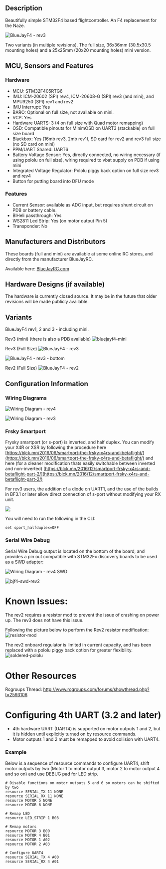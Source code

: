 ## Description

Beautifully simple STM32F4 based flightcontroller. An F4 replacement for the Naze.

![BlueJayF4 - rev3](https://cloud.githubusercontent.com/assets/6168871/21573427/4e0d21f2-cf38-11e6-893d-73e1eb90bfd0.png)

Two variants (in multiple revisions). The full size, 36x36mm (30.5x30.5 mounting holes) and a 25x25mm (20x20 mounting holes) mini version.

## MCU, Sensors and Features

### Hardware
  - MCU: STM32F405RTG6
  - IMU: ICM-20602 (SPI) rev4, ICM-20608-G (SPI) rev3 (and mini), and MPU9250 (SPI) rev1 and rev2
  - IMU Interrupt: Yes
  - BARO: Optional on full size, not available on mini.
  - VCP: Yes
  - Hardware UARTS: 3 (4 on full size with Quad motor remapping)
  - OSD: Compatible pinouts for MinimOSD on UART3 (stackable) on full size board 
  - Blackbox: Yes (16mb rev3, 2mb rev1), SD card for rev2 and rev3 full size (no SD card on mini)
  - PPM/UART Shared: UART6
  - Battery Voltage Sensor: Yes, directly connected, no wiring necessary (if using pololu on full size), wiring required to vbat supply on PDB if using mini
  - Integrated Voltage Regulator: Pololu piggy back option on full size rev3 and rev4
  - Button for putting board into DFU mode

### Features
  - Current Sensor: available as ADC input, but requires shunt circuit on PDB or battery cable.
  - BlHeli passthrough: Yes 
  - WS2811 Led Strip: Yes (on motor output Pin 5)
  - Transponder: No

## Manufacturers and Distributors

These boards (full and mini) are available at some online RC stores, and directly from the manufacturer BlueJayRC.  

Available here: [BlueJayRC.com](https://bluejayrc.com)

## Hardware Designs (if available)

The hardware is currently closed source. It may be in the future that older revisions will be made publicly available.

## Variants

BlueJayF4 rev1, 2 and 3 - including mini.

Rev3 (mini) (there is also a PDB available)
![bluejayf4-mini](https://cloud.githubusercontent.com/assets/6168871/21573442/6dd9f65e-cf38-11e6-979c-87ccb497e97d.png)

Rev3 (Full Size)
![BlueJayF4 - rev3](https://cloud.githubusercontent.com/assets/6168871/21573427/4e0d21f2-cf38-11e6-893d-73e1eb90bfd0.png)

![BlueJayF4 - rev3 - bottom](https://cloud.githubusercontent.com/assets/6168871/21573428/4e11abfa-cf38-11e6-9fb7-0153eaf0ff61.jpg)

Rev2 (Full Size)
![BlueJayF4 - rev2](https://cloud.githubusercontent.com/assets/6168871/21573437/6458d622-cf38-11e6-9195-baab4166d8d4.jpg)

## Configuration Information

### Wiring Diagrams
![Wiring Diagram - rev4](https://raw.githubusercontent.com/wiki/betaflight/betaflight/images/boards/bluejayf4/bluejayf4-rev4-wiring.png)

![Wiring Diagram - rev3](https://raw.githubusercontent.com/wiki/betaflight/betaflight/images/boards/bluejayf4/bluejayf4-rev3-wiring.jpg)

### Frsky Smartport

Frysky smartport (or s-port) is inverted, and half duplex. You can modify your X4R or XSR by following the procedure here [https://blck.mn/2016/06/smartport-the-frsky-x4rs-and-betaflight/](https://blck.mn/2016/06/smartport-the-frsky-x4rs-and-betaflight/) and here (for a cleaner modification thats easily switchable between inverted and non-inverted) [https://blck.mn/2016/12/smartport-frsky-x4rs-and-betaflight-part-2/](https://blck.mn/2016/12/smartport-frsky-x4rs-and-betaflight-part-2/)

For rev3 users, the addition of a diode on UART1, and the use of the builds in BF3.1 or later allow direct connection of s-port without modifying your RX unit. 

![](https://cloud.githubusercontent.com/assets/6168871/21573182/a800cbbc-cf35-11e6-90a5-ccdb9159eec1.png)

You will need to run the following in the CLI:

```set sport_halfduplex=OFF```


### Serial Wire Debug

Serial Wire Debug output is located on the bottom of the board, and provides a pin out compatible with STM32Fx discovery boards to be used as a SWD adapter:

![Wiring Diagram - rev4 SWD](https://raw.githubusercontent.com/wiki/betaflight/betaflight/images/boards/bluejayf4/bluejayf4-rev4-wiring-swd.png)

![bjf4-swd-rev2](https://raw.githubusercontent.com/wiki/betaflight/betaflight/images/boards/bluejayf4/bluejayf4-rev2-wiring-swd.jpg)

# Known Issues:

The rev2 requires a resistor mod to prevent the issue of crashing on power up. The rev3 does not have this issue.

Following the picture below to perform the Rev2 resistor modification:
![resistor-mod](https://cloud.githubusercontent.com/assets/6168871/17614652/3daa257c-60ab-11e6-8567-ab51625e8e89.png)

The rev2 onboard regulator is limited in current capacity, and has been replaced with a pololu piggy back option for greater flexibility.
![soldered-pololu](https://cloud.githubusercontent.com/assets/6168871/17614559/abe4d650-60aa-11e6-8c85-93ed35a8b04f.jpg)

# Other Resources

Rcgroups Thread: http://www.rcgroups.com/forums/showthread.php?t=2593106

# Configuring 4th UART (3.2 and later)

- 4th hardware UART (UART4) is supported on motor outputs 1 and 2, but it is hidden until explicitly turned on by resource commands.
- Motor outputs 1 and 2 must be remapped to avoid collision with UART4.

### Example

Below is a sequence of resource commands to configure UART4, shift motor outputs by two (Motor 1 to motor output 3, motor 2 to motor output 4 and so on) and use DEBUG pad for LED strip.

```
# Disable functions on motor outputs 5 and 6 so motors can be shifted by two
resource SERIAL_TX 11 NONE
resource SERIAL_RX 11 NONE
resource MOTOR 5 NONE
resource MOTOR 6 NONE

# Remap LED
resource LED_STRIP 1 B03 

# Remap motors
resource MOTOR 3 B00
resource MOTOR 4 B01
resource MOTOR 1 A02
resource MOTOR 2 A03

# Configure UART4
resource SERIAL_TX 4 A00
resource SERIAL_RX 4 A01
```
